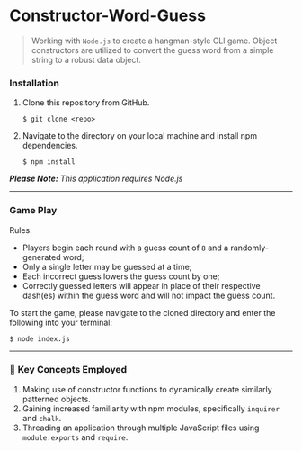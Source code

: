 # Constructor-Word-Guess


> Working with `Node.js` to create a hangman-style CLI game. Object constructors are utilized to convert the guess word from a simple string to a robust data object.

### **Installation**

1. Clone this repository from GitHub.

   ```
   $ git clone <repo>
   ```

1. Navigate to the directory on your local machine and install npm dependencies.

   ```
   $ npm install
   ```

_**Please Note:** This application requires Node.js_

------------------------------------------------

### **Game Play**

Rules:
* Players begin each round with a guess count of `8` and a randomly-generated word;
* Only a single letter may be guessed at a time;
* Each incorrect guess lowers the guess count by one;
* Correctly guessed letters will appear in place of their respective dash(es) within the guess word and will not impact the guess count.

To start the game, please navigate to the cloned directory and enter the following into your terminal:

   ```
   $ node index.js
   ```
   
------------------------------------------------

### :dart: **Key Concepts Employed**

1. Making use of constructor functions to dynamically create similarly patterned objects.
1. Gaining increased familiarity with npm modules, specifically `inquirer` and `chalk`.
1. Threading an application through multiple JavaScript files using `module.exports` and `require`.
